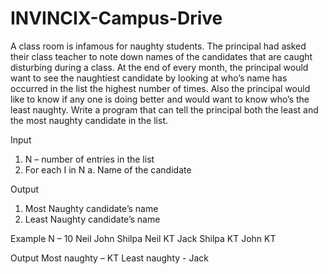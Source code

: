 # INVINCIX-Campus-Drive

A class room is infamous for naughty students. The principal had asked their class teacher to note down names of the candidates that are caught disturbing during a class. At the end of every month, the principal would want to see the naughtiest candidate by looking at who’s name has occurred in the list the highest number of times. Also the principal would like to know if any one is doing better and would want to know who’s the least naughty.
Write a program that can tell the principal both the least and the most naughty candidate in the list.

Input
1. N – number of entries in the list
2. For each I in N
    a. Name of the candidate

Output
1. Most Naughty candidate’s name
2. Least Naughty candidate’s name

Example
N – 10
Neil
John
Shilpa
Neil
KT
Jack
Shilpa
KT
John
KT

Output
Most naughty – KT
Least naughty - Jack
